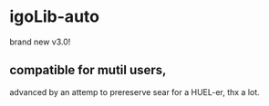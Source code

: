 # igoLib-auto
brand new v3.0!

## compatible for mutil users, 
advanced by an attemp to prereserve sear for a HUEL-er, thx a lot.



